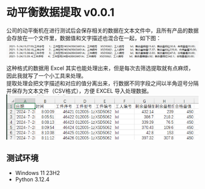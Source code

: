 # 动平衡数据提取 v0.0.1

公司的动平衡机在进行测试后会保存相关的数据在文本文件中，且所有产品的数据会存放在一个文件里，数据值和文字描述也混合在一起，如下图：  
![alt text](doc/images/162621.png)

这种格式的数据用 Excel 其实也能处理出来，但是每次去筛选提取就有点麻烦，因此我就写了一个小工具来处理。  
提取处理会把文字描述和对应的值分离出来，行数据不同字段之间以半角逗号分隔并保存为文本文件（CSV格式），方便 EXCEL 导入处理数据。
![alt text](doc/images/163437.png)

## 测试环境

* Windows 11 23H2
* Python 3.12.4